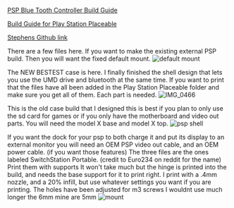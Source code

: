 [PSP Blue Tooth Controller Build Guide](https://www.youtube.com/watch?v=i-hV2Kf_kdc&t=172s)

[Build Guide for Play Station Placeable](https://youtu.be/1SqOVhhqsD0)

[Stephens Github link](https://github.com/ste2425/PSP-Bluetooth)

There are a few files here. If you want to make the existing external PSP build. Then you will want the fixed default mount. ![default mount](https://github.com/Shtonksareup/PSP-bluetooth-STL/assets/170907656/5e019699-45c1-47d2-a63c-89357aa5c94c)

The NEW BESTEST case is here. I finally finished the shell design that lets you use the UMD drive and bluetooth at the same time. If you want to print that the files have all been added in the Play Station Placeable folder and make sure you get all of them. Each part is needed.
![IMG_0466](https://github.com/user-attachments/assets/d42a6ca8-e764-4653-9733-6061eb183ebf)

This is the old case build that I designed this is best if you plan to only use the sd card for games or if you only have the motherboard and video out parts. You will need the model X base and model X top. ![psp shell](https://github.com/Shtonksareup/PSP-bluetooth-STL/assets/170907656/e811c84e-9ad5-45bf-a1be-46cd5722404b)

If you want the dock for your psp to both charge it and put its display to an external monitor you will need an OEM PSP video out cable, and an OEM power cable. (if you want those features) 
The three files are the ones labeled SwitchStation Portable. (credit to Euro234 on reddit for the name) 
Print them with supports It won't take much but the hinge is printed into the build, and needs the base support for it to print right. I print with a .4mm nozzle, and a 20% infill, but use whatever settings you want if you are printing. 
The holes have been adjusted for m3 screws I wouldnt use much longer the 6mm mine are 5mm
![mount ](https://github.com/Shtonksareup/PSP-bluetooth-STL/assets/170907656/83b5c095-1181-421f-a340-11b18d11ca62)
